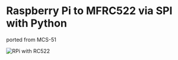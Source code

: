 Raspberry Pi to MFRC522 via SPI with Python
=========

ported from MCS-51

![RPi with RC522](raw/master/img/setup.jpg)

